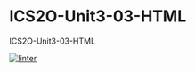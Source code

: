 # ICS2O-Unit3-03-HTML
ICS2O-Unit3-03-HTML

[![linter](https://github.com/BigGuyAlex/ICS20-Unit3-03-HTML/workflows/linter/badge.svg)](https://github.com/marketplace/actions/super-linter)
